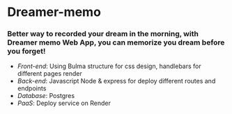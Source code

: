 # Dreamer-memo
### Better way to recorded your dream in the morning, with Dreamer memo Web App, you can memorize you dream before you forget!
- *Front-end*: Using Bulma structure for css design, handlebars for different pages render
- *Back-end*: Javascript Node & express for deploy different routes and endpoints
- *Database*: Postgres
- *PaaS*: Deploy service on Render
